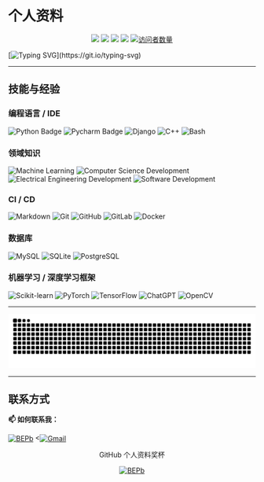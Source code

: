 # 个人资料

<p align="center">
    <a href="https://github.com/BEPb/BEPb"><img src="https://img.shields.io/badge/status-updating-brightgreen.svg"></a>
    <a href="https://github.com/python/cpython"><img src="https://img.shields.io/badge/Python-3.8-FF1493.svg"></a>
    <a href="https://github.com/BEPb/BEPb/stargazers"><img src="https://img.shields.io/github/stars/SuSheng13T/SuSheng13T.svg?logo=github"></a>
    <a href="https://github.com/BEPb/BEPb/network/members"><img src="https://img.shields.io/github/forks/SuSHeng13T/SuSheng13T.svg?color=blue&logo=github"></a>
     <a href="https://github.com/SuSheng13T">
  <img src="https://visitor-badge.laobi.icu/badge?page_id=SuSheng13T.NemoCook" alt="访问者数量"/>
</a>


 
</p>



[![Typing SVG](https://readme-typing-svg.herokuapp.com?color=%2336BCF7&center=true&vCenter=true&width=600&lines=Hi+there+👋,+I+am+Nemoj+Cook;+欢迎来到我的主页;)](https://git.io/typing-svg)

---

## 技能与经验

### 编程语言 / IDE
![Python Badge](https://img.shields.io/badge/-Python-3776AB?style=flat&logo=Python&logoColor=white) ![Pycharm Badge](https://img.shields.io/badge/-Pycharm-3776AB?style=flat&logo=Pycharm&logoColor=white) ![Django](https://img.shields.io/badge/-Django-3776AB?style=flat&logo=Django&logoColor=white)  ![C++](https://img.shields.io/badge/-C++-66CC66?style=flat&logo=C%2B%2B&logoColor=00599C) ![Bash](https://img.shields.io/badge/-Bash-444444?style=flat&logo=GnuBash)

### 领域知识
![Machine Learning](https://img.shields.io/badge/-Machine%20Learning-01D277?style=flat&logoColor=white) ![Computer Science Development](https://img.shields.io/badge/-Computer%20Science-FAB040?style=flat&logoColor=white) ![Electrical Engineering Development](https://img.shields.io/badge/-Electrical%20Engineering-4C8CBF?style=flat&logoColor=white) ![Software Development](https://img.shields.io/badge/-Software%20Development-FF6600?style=flat&logoColor=white)

### CI / CD
![Markdown](https://img.shields.io/badge/-Markdown-2088FF?style=flat&logo=Markdown&logoColor=white) ![Git](https://img.shields.io/badge/-Git-004400?style=flat&logo=git) ![GitHub](https://img.shields.io/badge/-GitHub-444444?style=flat&logo=github) ![GitLab](https://img.shields.io/badge/-GitLab-444444?style=flat&logo=GitLab) ![Docker](https://img.shields.io/badge/-Docker-2496ED?style=flat-square&logo=docker&logoColor=white)

### 数据库
![MySQL](https://img.shields.io/badge/-MySQL-444444?style=flat&logo=MySQL) ![SQLite](https://img.shields.io/badge/-SQLite-444444?style=flat&logo=SQLite) ![PostgreSQL](https://img.shields.io/badge/-PostgreSQL-336791?style=flat-square&logo=postgresql&logoColor=white)

### 机器学习 / 深度学习框架
 ![Scikit-learn](http://img.shields.io/badge/-Scikit--Learn-eee?style=flat-square&logo=scikit-learn&logoColor=e26d00) ![PyTorch](http://img.shields.io/badge/-PyTorch-eee?style=flat-square&logo=pytorch&logoColor=EE4C2C) ![TensorFlow](http://img.shields.io/badge/-TensorFlow-eee?style=flat-square&logo=tensorflow&logoColor=FF6F00) ![ChatGPT](https://img.shields.io/badge/-ChatGPT-444444?style=flat&logo=ChatGPT) ![OpenCV](https://img.shields.io/badge/-OpenCV-444444?style=flat&logo=OpenCV)

---






![BEPb's github contribution graph snake](https://raw.githubusercontent.com/BEPb/BEPb/output/github-contribution-grid-snake.svg)

---

## 联系方式

**📫 如何联系我：**
<p align="left">
<a href="https://twitter.com/cloudnemocook" target="blank"><img align="center" src="https://raw.githubusercontent.com/BEPb/BEPb/master/assets/twitter.svg" alt="BEPb" height="30" width="30" /></a>
<<a href="47830915g@gmail.com" target="blank"><img align="center" src="https://raw.githubusercontent.com/BEPb/BEPb/master/assets/gmail.svg" alt="Gmail" height="30" width="30" /></a>


<div align="center">
<summary>GitHub 个人资料奖杯</summary>
</div>

<p align="center"> 
<a href="https://github.com/ryo-ma/github-profile-trophy"><img src="https://github-profile-trophy.vercel.app/?username=BEPb" alt="BEPb" /></a>
</p>



